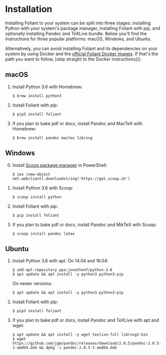 # Installation

Installing Foliant to your system can be split into three stages: installing Python with your system's package manager, installing Foliant with pip, and optionally installing Pandoc and TeXLive bundle. Below you'll find the instructions for three popular platforms: macOS, Windows, and Ubuntu.

Alternatively, you can avoid installing Foliant and its dependencies on your system by using Docker and the [official Foliant Docker images](https://hub.docker.com/r/foliant/foliant/). If that's the path you want to follow, [skip straight to the Docker instructions](<macro name="ref" params="#docker, docker.md"></macro>).


## macOS

1.  Install Python 3.6 with Homebrew:

        $ brew install python3

2.  Install Foliant with pip:

        $ pip3 install foliant

3.  If you plan to bake pdf or docx, install Pandoc and MacTeX with Homebrew:

        $ brew install pandoc mactex librsvg

## Windows

0.  Install [Scoop package manager](http://scoop.sh/) in PowerShell:

        $ iex (new-object net.webclient).downloadstring('https://get.scoop.sh')

1.  Install Python 3.6 with Scoop:

        $ scoop install python

2.  Install Foliant with pip:

        $ pip install foliant

3.  If you plan to bake pdf or docx, install Pandoc and MikTeX with Scoop:

        $ scoop install pandoc latex

## Ubuntu

1.  Install Python 3.6 with apt. On 14.04 and 16.04:

        $ add-apt-repository ppa:jonathonf/python-3.6
        $ apt update && apt install -y python3 python3-pip

    On newer versions:

        $ apt update && apt install -y python3 python3-pip

2.  Install Foliant with pip:

        $ pip3 install foliant

3.  If you plan to bake pdf or docx, install Pandoc and TeXLive with apt and wget:

        $ apt update && apt install -y wget texlive-full librsvg2-bin
        $ wget https://github.com/jgm/pandoc/releases/download/2.0.5/pandoc-2.0.5-1-amd64.deb && dpkg -i pandoc-2.0.5-1-amd64.deb
